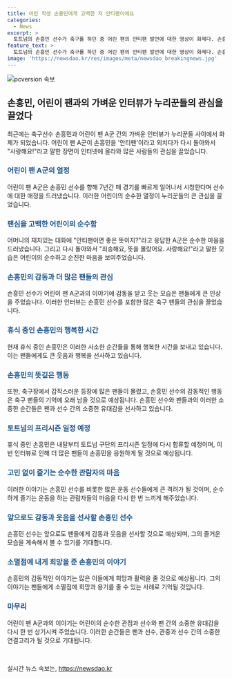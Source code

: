 ```yaml
---
title: 어린 학생 손흥민에게 고백한 저 안티팬이에요
categories:
  - News
excerpt: >
  토트넘의 손흥민 선수가 축구를 하던 중 어린 팬의 안티팬 발언에 대한 영상이 화제다. 손흥민을 사랑하는 팬이 아닌 줄 알았던 A군은 반대로 손흥민을 지지하는 팬이었고, 이에 누리꾼들은 그의 순수한 마음에 감동했다. 또한, 손흥민 선수의 갑작스러운 출연으로 축구장에는 많은 팬들이 몰려들었으며, 손흥민은 내달부터 토트넘의 프리시즌 일정에 합류할 예정이다.
feature_text: >
  토트넘의 손흥민 선수가 축구를 하던 중 어린 팬의 안티팬 발언에 대한 영상이 화제다. 손흥민을 사랑하는 팬이 아닌 줄 알았던 A군은 반대로 손흥민을 지지하는 팬이었고, 이에 누리꾼들은 그의 순수한 마음에 감동했다. 또한, 손흥민 선수의 갑작스러운 출연으로 축구장에는 많은 팬들이 몰려들었으며, 손흥민은 내달부터 토트넘의 프리시즌 일정에 합류할 예정이다.
image: 'https://newsdao.kr/res/images/meta/newsdao_breakingnews.jpg'
---
```


<p><img src="https://newsdao.kr/res/images/meta/newsdao_breakingnews.jpg" alt="pcversion 속보" /></p>

<h2 data-ke-size="size26">손흥민, 어린이 팬과의 가벼운 인터뷰가 누리꾼들의 관심을 끌었다</h2>

<p data-ke-size="size16">최근에는 축구선수 손흥민과 어린이 팬 A군 간의 가벼운 인터뷰가 누리꾼들 사이에서 화제가 되었습니다. 어린이 팬 A군이 손흥민을 '안티팬'이라고 외치다가 다시 돌아와서 "사랑해요!"라고 말한 장면이 인터넷에 올라와 많은 사람들의 관심을 끌었습니다.</p>

<h3><b><span style="color: #1a5490;">어린이 팬 A군의 열정</span></b></h3>

<p data-ke-size="size16">어린이 팬 A군은 손흥민 선수를 향해 7년간 매 경기를 빠르게 일어나서 시청한다며 선수에 대한 애정을 드러냈습니다. 이러한 어린이의 순수한 열정이 누리꾼들의 큰 관심을 끌었습니다.</p>

<h3><b><span style="color: #1a5490;">팬심을 고백한 어린이의 순수함</span></b></h3>

<p data-ke-size="size16">어머니의 재치있는 대화에 "안티팬이면 좋은 뜻이지?"라고 응답한 A군은 순수한 마음을 드러냈습니다. 그리고 다시 돌아와서 "죄송해요, 뜻을 몰랐어요. 사랑해요!"라고 말한 모습은 어린이의 순수하고 순진한 마음을 보여주었습니다.</p>

<h3><b><span style="color: #1a5490;">손흥민의 감동과 더 많은 팬들의 관심</span></b></h3>

<p data-ke-size="size16">손흥민 선수가 어린이 팬 A군과의 이야기에 감동을 받고 웃는 모습은 팬들에게 큰 인상을 주었습니다. 이러한 인터뷰는 손흥민 선수를 포함한 많은 축구 팬들의 관심을 끌었습니다.</p>

<h3><b><span style="color: #1a5490;">휴식 중인 손흥민의 행복한 시간</span></b></h3>

<p data-ke-size="size16">현재 휴식 중인 손흥민은 이러한 사소한 순간들을 통해 행복한 시간을 보내고 있습니다. 이는 팬들에게도 큰 웃음과 행복을 선사하고 있습니다.</p>

<h3><b><span style="color: #1a5490;">손흥민의 뜻깊은 행동</span></b></h3>

<p data-ke-size="size16">또한, 축구장에서 갑작스러운 등장에 많은 팬들이 몰렸고, 손흥민 선수의 감동적인 행동은 축구 팬들의 기억에 오래 남을 것으로 예상됩니다. 손흥민 선수와 팬들과의 이러한 소중한 순간들은 팬과 선수 간의 소중한 유대감을 선사하고 있습니다.</p>

<h3><b><span style="color: #1a5490;">토트넘의 프리시즌 일정 예정</span></b></h3>

<p data-ke-size="size16">휴식 중인 손흥민은 내달부터 토트넘 구단의 프리시즌 일정에 다시 합류할 예정이며, 이번 인터뷰로 인해 더 많은 팬들이 손흥민을 응원하게 될 것으로 예상됩니다.</p>

<h3><b><span style="color: #1a5490;">고민 없이 즐기는 순수한 관람자의 마음</span></b></h3>

<p data-ke-size="size16">이러한 이야기는 손흥민 선수를 비롯한 많은 운동 선수들에게 큰 격려가 될 것이며, 순수하게 즐기는 운동을 하는 관람자들의 마음을 다시 한 번 느끼게 해주었습니다.</p>

<h3><b><span style="color: #1a5490;">앞으로도 감동과 웃음을 선사할 손흥민 선수</span></b></h3>

<p data-ke-size="size16">손흥민 선수는 앞으로도 팬들에게 감동과 웃음을 선사할 것으로 예상되며, 그의 즐거운 모습을 계속해서 볼 수 있기를 기대합니다.</p>

<h3><b><span style="color: #1a5490;">소멸점에 내게 희망을 준 손흥민의 이야기</span></b></h3>

<p data-ke-size="size16">손흥민의 감동적인 이야기는 많은 이들에게 희망과 활력을 줄 것으로 예상됩니다. 그의 이야기는 팬들에게 소멸점에 희망과 용기를 줄 수 있는 사례로 기억될 것입니다.</p>

<h3><b><span style="color: #1a5490;">마무리</span></b></h3>

<p data-ke-size="size16">어린이 팬 A군과의 이야기는 어린이의 순수한 관점과 선수와 팬 간의 소중한 유대감을 다시 한 번 상기시켜 주었습니다. 이러한 순간들은 팬과 선수, 관중과 선수 간의 소중한 연결고리가 될 것으로 기대됩니다.</p>

<p data-ke-size="size16">&nbsp;</p>
실시간 뉴스 속보는, <a href="https://newsdao.kr" rel="dofollow">https://newsdao.kr</a>


